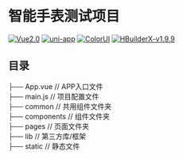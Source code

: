 # 智能手表测试项目

[![Vue2.0](https://img.shields.io/badge/build-Vue2.0-%234fc08d.svg)](https://github.com/vuejs/vue)
[![uni-app](https://img.shields.io/badge/build-Uni--App-brightgreen.svg)](https://github.com/dcloudio/uni-app)
[![ColorUI](https://img.shields.io/badge/UI-ColorUI-%230081ff.svg)](https://github.com/weilanwl/ColorUI)
[![HBuilderX-v1.9.9](https://img.shields.io/badge/HBuilderX-v1.9.9-green.svg)](http://www.dcloud.io/hbuilderx.html)


## 目录  

├── App.vue  // APP入口文件  
├── main.js  // 项目配置文件  
├── common  // 共用组件文件夹  
├── components  // 组件文件夹  
├── pages  // 页面文件夹  
├── lib  // 第三方库/框架  
├── static  // 静态文件  
